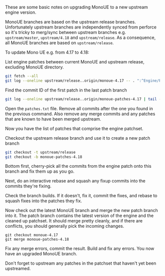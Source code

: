 These are some basic notes on upgrading MonoUE to a new upstream engine version.

MonoUE branches are based on the upstream release branches. Unfortunately upstream branches are independently synced from perforce so it's tricky to merg/sync between upstream branches e.g. `upstream/master`, `upstream/4.18` and `upstream/release`. As a consequence, all MonoUE branches are based on `upstream/release`.

To update Mono UE e.g. from 4.17 to 4.18:

List engine patches between current MonoUE and upstream release, excluding MonoUE directory.

```bash
git fetch --all
git log --oneline upstream/release..origin/monoue-4.17 -- . ":^Engine/Plugins/MonoUE" > patches.txt
```

Find the commit ID of the first patch in the last patch branch

```bash
git log --oneline upstream/release..origin/monoue-patches-4.17 | tail -n 1
```

Open the `patches.txt` file. Remove all commits after the one you found in  the previous command. Also remove any merge commits and any patches that are known to have been merged upstream.

Now you have the list of patches that comprise the engine patchset.

Checkout the upstream release branch and use it to create a new patch branch

```bash
git checkout -t upstream/release
git checkout -b monoue-patches-4.18
```

Bottom first, cherry-pick all the commits from the engine patch onto this branch and fix them up as you go.

Next, do an interactive rebase and squash any fixup commits into the commits they're fixing.

Check the branch builds. If it doesn't, fix it, commit the fixes, and rebase to squash fixes into the patches they fix.

Now check out the latest MonoUE branch and merge the new patch branch into it. The patch branch contains the latest version of the engine and the cleaned up patchset. It should merge pretty cleanly, and if there are conflicts, you should generally pick the incoming changes.

```
git checkout monoue-4.17
git merge monoue-patches-4.18
```

Fix any merge errors, commit the result. Build and fix any errors. You now have an upgraded MonoUE branch.

Don't forget to upstream any patches in the patchset that haven't yet been upstreamed.
